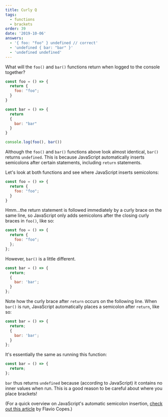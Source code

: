 ```yaml
---
title: Curly Q
tags:
  - functions
  - brackets
order: 39
date: '2019-10-06'
answers:
  - '{ foo: "foo" } undefined // correct'
  - 'undefined { bar: "bar" }'
  - 'undefined undefined'
---
```


What will the `foo()` and `bar()` functions return when logged to the console together?

```javascript
const foo = () => {
  return {
    foo: "foo";
  }
}

const bar = () => {
  return
  {
    bar: "bar"
  }
}

console.log(foo(), bar())
```

<!-- explanation -->

Although the `foo()` and `bar()` functions above look almost identical, `bar()` returns
`undefined`. This is because JavaScript automatically inserts semicolons after
certain statements, including `return` statements.

Let's look at both functions and see where JavaScript inserts semicolons:

```javascript
const foo = () => {
  return {
    foo: "foo";
  }
}
```

Hmm...the return statement is followed immediately by a curly brace on the same
line, so JavaScript only adds semicolons after the closing curly braces in `foo()`, like
so:

```javascript
const foo = () => {
  return {
    foo: "foo";
  };
};
```

However, `bar()` is a little different.

```javascript
const bar = () => {
  return;
  {
    bar: 'bar';
  }
};
```

Note how the curly brace after `return` occurs on the following line. When
`bar()` is run, JavaScript
automatically places a semicolon after `return`, like so:

```javascript
const bar = () => {
  return;
  {
    bar: 'bar';
  }
};
```

It's essentially the same as running this function:

```javascript
const bar = () => {
  return;
};
```

`bar` thus returns `undefined` because (according to JavaScript) it contains no
inner values when run. This is a good reason to be careful about where you place
brackets!

(For a quick overview on
JavaScript's automatic semicolon insertion, <a
href="https://flaviocopes.com/javascript-automatic-semicolon-insertion/">check
out this article</a> by Flavio Copes.)
